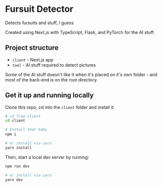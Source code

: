 # Fursuit Detector

Detects fursuits and stuff, I guess

Created using Next.js with TypeScript, Flask, and PyTorch for the AI stuff.

## Project structure

- `client` - Next.js app
- `tool` - AI stuff required to detect pictures

Some of the AI stuff doesn't like it when it's placed on it's
own folder - and most of the back-end is on the root directory.

## Get it up and running locally

Clone this repo, cd into the `client` folder and install it:

```sh
# cd from client
cd client

# Install that baby
npm i

# or install via yarn
yarn install
```

Then, start a local dev server by running:

```sh
npm run dev

# or install via yarn
yarn dev
```
